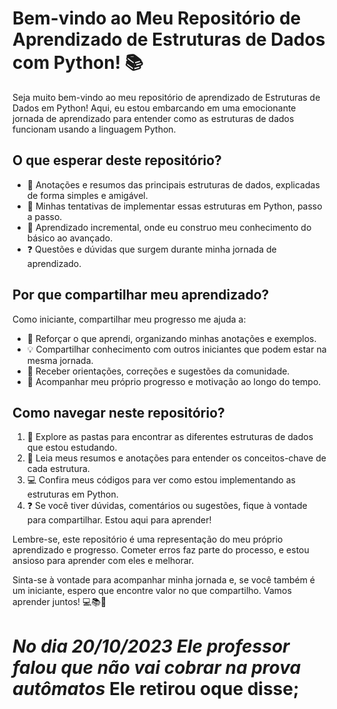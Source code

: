 # Bem-vindo ao Meu Repositório de Aprendizado de Estruturas de Dados com Python! 📚

Seja muito bem-vindo ao meu repositório de aprendizado de Estruturas de Dados em Python! Aqui, eu estou embarcando em uma emocionante jornada de aprendizado para entender como as estruturas de dados funcionam usando a linguagem Python.

## O que esperar deste repositório?

- 📖 Anotações e resumos das principais estruturas de dados, explicadas de forma simples e amigável.
- 🧠 Minhas tentativas de implementar essas estruturas em Python, passo a passo.
- 🚀 Aprendizado incremental, onde eu construo meu conhecimento do básico ao avançado.
- ❓ Questões e dúvidas que surgem durante minha jornada de aprendizado.

## Por que compartilhar meu aprendizado?

Como iniciante, compartilhar meu progresso me ajuda a:

- 📝 Reforçar o que aprendi, organizando minhas anotações e exemplos.
- 💡 Compartilhar conhecimento com outros iniciantes que podem estar na mesma jornada.
- 🤝 Receber orientações, correções e sugestões da comunidade.
- 🚀 Acompanhar meu próprio progresso e motivação ao longo do tempo.

## Como navegar neste repositório?

1. 📁 Explore as pastas para encontrar as diferentes estruturas de dados que estou estudando.
2. 📝 Leia meus resumos e anotações para entender os conceitos-chave de cada estrutura.
3. 💻 Confira meus códigos para ver como estou implementando as estruturas em Python.
4. ❓ Se você tiver dúvidas, comentários ou sugestões, fique à vontade para compartilhar. Estou aqui para aprender!

Lembre-se, este repositório é uma representação do meu próprio aprendizado e progresso. Cometer erros faz parte do processo, e estou ansioso para aprender com eles e melhorar.

Sinta-se à vontade para acompanhar minha jornada e, se você também é um iniciante, espero que encontre valor no que compartilho. Vamos aprender juntos! 💻📚🚀

# _No dia 20/10/2023 Ele professor falou que não vai cobrar na prova autômatos_ Ele retirou oque disse;

